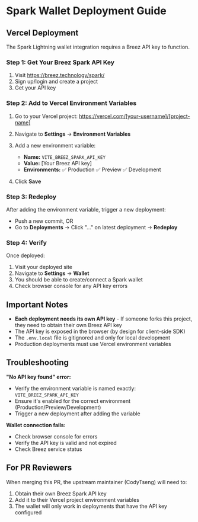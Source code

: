 # Spark Wallet Deployment Guide

## Vercel Deployment

The Spark Lightning wallet integration requires a Breez API key to function.

### Step 1: Get Your Breez Spark API Key

1. Visit https://breez.technology/spark/
2. Sign up/login and create a project
3. Get your API key

### Step 2: Add to Vercel Environment Variables

1. Go to your Vercel project: https://vercel.com/[your-username]/[project-name]
2. Navigate to **Settings** → **Environment Variables**
3. Add a new environment variable:
   - **Name:** `VITE_BREEZ_SPARK_API_KEY`
   - **Value:** [Your Breez API key]
   - **Environments:** ✅ Production ✅ Preview ✅ Development

4. Click **Save**

### Step 3: Redeploy

After adding the environment variable, trigger a new deployment:
- Push a new commit, OR
- Go to **Deployments** → Click "..." on latest deployment → **Redeploy**

### Step 4: Verify

Once deployed:
1. Visit your deployed site
2. Navigate to **Settings** → **Wallet**
3. You should be able to create/connect a Spark wallet
4. Check browser console for any API key errors

## Important Notes

- **Each deployment needs its own API key** - If someone forks this project, they need to obtain their own Breez API key
- The API key is exposed in the browser (by design for client-side SDK)
- The `.env.local` file is gitignored and only for local development
- Production deployments must use Vercel environment variables

## Troubleshooting

**"No API key found" error:**
- Verify the environment variable is named exactly: `VITE_BREEZ_SPARK_API_KEY`
- Ensure it's enabled for the correct environment (Production/Preview/Development)
- Trigger a new deployment after adding the variable

**Wallet connection fails:**
- Check browser console for errors
- Verify the API key is valid and not expired
- Check Breez service status

## For PR Reviewers

When merging this PR, the upstream maintainer (CodyTseng) will need to:
1. Obtain their own Breez Spark API key
2. Add it to their Vercel project environment variables
3. The wallet will only work in deployments that have the API key configured
